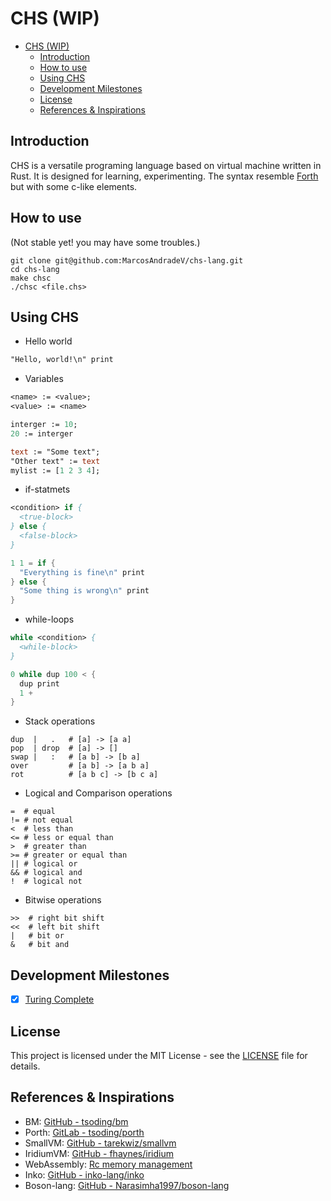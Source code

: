 # CHS (WIP)

- [CHS (WIP)](#chs-wip)
  - [Introduction](#introduction)
  - [How to use](#how-to-use)
  - [Using CHS](#using-chs)
  - [Development Milestones](#development-milestones)
  - [License](#license)
  - [References \& Inspirations](#references--inspirations)

## Introduction

CHS is a versatile programing language based on virtual machine written in Rust. It is designed for learning, experimenting.
The syntax resemble [Forth](https://en.wikipedia.org/wiki/Forth_(programming_language)) but with some c-like elements.

## How to use

(Not stable yet! you may have some troubles.)

```console
git clone git@github.com:MarcosAndradeV/chs-lang.git
cd chs-lang
make chsc
./chsc <file.chs>
```

## Using CHS

- Hello world

```pascal
"Hello, world!\n" print
```

- Variables

```pascal
<name> := <value>;
<value> := <name>
```

```pascal
interger := 10;
20 := interger

text := "Some text";
"Other text" := text
mylist := [1 2 3 4];
```

- if-statmets

```pascal
<condition> if {
  <true-block>
} else {
  <false-block>
}
```

```c
1 1 = if {
  "Everything is fine\n" print
} else {
  "Some thing is wrong\n" print
}
```

- while-loops

```pascal
while <condition> {
  <while-block>
}
```

```c
0 while dup 100 < {
  dup print
  1 +
}
```

- Stack operations

```
dup  |   .   # [a] -> [a a]
pop  | drop  # [a] -> []
swap |   :   # [a b] -> [b a]
over         # [a b] -> [a b a]
rot          # [a b c] -> [b c a]
```

- Logical and Comparison operations

```
=  # equal
!= # not equal
<  # less than
<= # less or equal than
>  # greater than
>= # greater or equal than
|| # logical or
&& # logical and
!  # logical not

```

- Bitwise operations

```
>>  # right bit shift
<<  # left bit shift
|   # bit or
&   # bit and
```

## Development Milestones

- [X] [Turing Complete](exemples/rule110.chs)

## License

This project is licensed under the MIT License - see the [LICENSE](LICENSE) file for details.

## References & Inspirations

- BM: [GitHub - tsoding/bm](https://github.com/tsoding/bm)
- Porth: [GitLab - tsoding/porth](https://gitlab.com/tsoding/porth)
- SmallVM: [GitHub - tarekwiz/smallvm](https://github.com/tarekwiz/smallvm)
- IridiumVM: [GitHub - fhaynes/iridium](https://github.com/fhaynes/iridium)
- WebAssembly: [Rc memory management](https://binji.github.io/posts/webassembly-type-checking/)
- Inko: [GitHub - inko-lang/inko](https://github.com/inko-lang/inko)
- Boson-lang: [GitHub - Narasimha1997/boson-lang](https://github.com/Narasimha1997/boson-lang)
